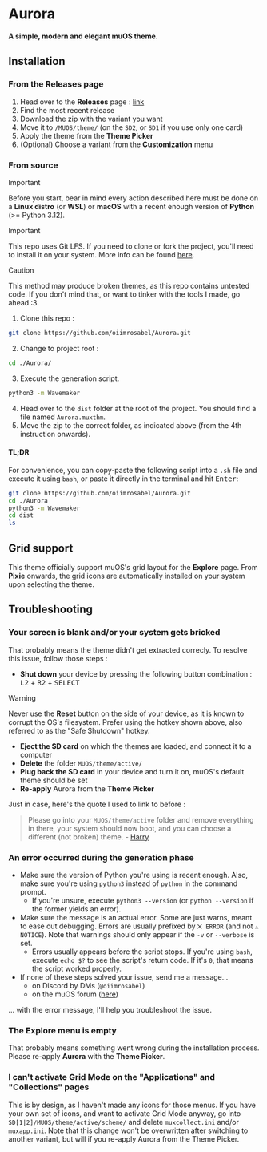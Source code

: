 # Aurora

**A simple, modern and elegant muOS theme.**

## Installation

### From the **Releases** page

1. Head over to the **Releases** page : [link](https://github.com/oiimrosabel/Aurora/releases)
2. Find the most recent release
3. Download the zip with the variant you want
4. Move it to `/MUOS/theme/` (on the `SD2`, or `SD1` if you use only one card)
5. Apply the theme from the **Theme Picker**
6. (Optional) Choose a variant from the **Customization** menu

### From source

> [!IMPORTANT]
> Before you start, bear in mind every action described here must be done on a **Linux distro** (or **WSL**) or **macOS** with a recent enough version of **Python** (>= Python 3.12).

> [!IMPORTANT]
> This repo uses Git LFS. If you need to clone or fork the project, you'll need to install it on your system. More info can be found [here](https://docs.github.com/en/repositories/working-with-files/managing-large-files/installing-git-large-file-storage).

> [!CAUTION]
> This method may produce broken themes, as this repo contains untested code. If you don't mind that, or want to tinker with the tools I made, go ahead :3.

1. Clone this repo :

```bash
git clone https://github.com/oiimrosabel/Aurora.git
```

2. Change to project root :

```bash
cd ./Aurora/
```

3. Execute the generation script.

```bash
python3 -m Wavemaker
```

4. Head over to the `dist` folder at the root of the project. You should find a file named `Aurora.muxthm`.
5. Move the zip to the correct folder, as indicated above (from the 4th instruction onwards).

#### TL;DR

For convenience, you can copy-paste the following script into a `.sh` file and execute it using `bash`, or paste it
directly in the terminal and hit <kbd>Enter</kbd>:

```bash
git clone https://github.com/oiimrosabel/Aurora.git
cd ./Aurora
python3 -m Wavemaker
cd dist
ls
```

## Grid support

This theme officially support muOS's grid layout for the **Explore** page. From **Pixie** onwards, the grid icons are automatically installed on your system upon selecting the theme.

## Troubleshooting

### Your screen is blank and/or your system gets bricked

That probably means the theme didn't get extracted correcly. To resolve this issue, follow those steps :
- **Shut down** your device by pressing the following button combination : <kbd>L2</kbd> + <kbd>R2</kbd> + <kbd>SELECT</kbd>

> [!WARNING]
> Never use the **Reset** button on the side of your device, as it is known to corrupt the OS's filesystem. Prefer using the hotkey shown above, also referred to as the "Safe Shutdown" hotkey.

- **Eject the SD card** on which the themes are loaded, and connect it to a computer
- **Delete** the folder `MUOS/theme/active/`
- **Plug back the SD card** in your device and turn it on, muOS's default theme should be set
- **Re-apply** Aurora from the **Theme Picker**

Just in case, here's the quote I used to link to before : 
> Please go into your `MUOS/theme/active` folder and remove everything in there, your system should now boot, and you
> can choose a different (not broken) theme. - [Harry](https://hmcneill46.github.io/muOS-MinUIfied-Theme-Generator/)

### An error occurred during the generation phase

- Make sure the version of Python you're using is recent enough. Also, make sure you're using `python3` instead of
  `python` in the command prompt.
    - If you're unsure, execute `python3 --version` (or `python --version` if the former yields an error).
- Make sure the message is an actual error. Some are just warns, meant to ease out debugging. Errors are usually
  prefixed by `⨉ ERROR` (and not `⚠ NOTICE`). Note that warnings should only appear if the `-v` or `--verbose` is set.
    - Errors usually appears before the script stops. If you're using `bash`, execute `echo $?` to see the script's
      return code. If it's `0`, that means the script worked properly.
- If none of these steps solved your issue, send me a message...
	- on Discord by DMs (`@oiimrosabel`)
	- on the muOS forum ([here](https://community.muos.dev/t/pixie-aurora/))

... with the error message, I'll help you troubleshoot the issue.

### The **Explore** menu is empty

That probably means something went wrong during the installation process. Please re-apply **Aurora** with the **Theme Picker**.

### I can't activate Grid Mode on the "Applications" and "Collections" pages
This is by design, as I haven't made any icons for those menus. If you have your own set of icons, and want to activate Grid Mode anyway, go into `SD[1|2]/MUOS/theme/active/scheme/` and delete `muxcollect.ini` and/or `muxapp.ini`. Note that this change won't be overwritten after switching to another variant, but will if you re-apply Aurora from the Theme Picker.

